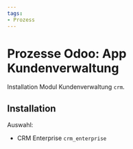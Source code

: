 ```yaml
---
tags:
- Prozess
---
```

# Prozesse Odoo: App Kundenverwaltung
Installation Modul Kundenverwaltung `crm`.

## Installation

Auswahl:
* CRM Enterprise `crm_enterprise`